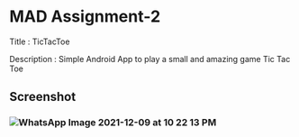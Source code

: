 # MAD Assignment-2

Title : TicTacToe

Description : Simple Android App to play a small and amazing game Tic Tac Toe

## Screenshot


### ![WhatsApp Image 2021-12-09 at 10 22 13 PM](https://user-images.githubusercontent.com/95013271/145441503-092ff79a-b492-406d-bfef-5db0a6ad8a79.jpeg=100x20)
